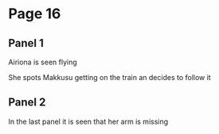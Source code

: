 # Page 16
## Panel 1
Airiona is seen flying

She spots Makkusu getting on the train an decides to follow it

## Panel 2
In the last panel it is seen that her arm is missing